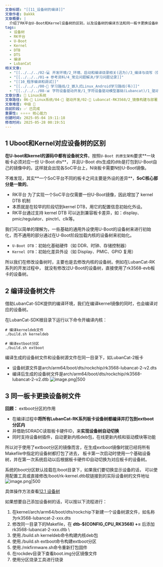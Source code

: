 ```yaml
---
文章标题: "[[11_设备树的编译]]"
文章作者: Dakkk
文章概要: |
  介绍了RK平台U-Boot和Kernel设备树的区别，以及设备树的编译方法和同一板卡更换设备树文件的操作流程
tags:
  - 设备树
  - RK平台
  - U-Boot
  - Kernel
  - DTB
  - DTS
  - 编译
  - LubanCat
相关文章:
  - "[[../../../02-💻 开发环境/2_环境、启动和编译烧录相关(迅为)/3_编译与烧写（保留，直接看Lubancat板卡即可）]]"
  - "[[../../../01-❇️ 参考资料/4_常见问题解决/学习问题记录]]"
  - "[[10_程序编译和调试]]"
  - "[[../../../00-🎯 学习路线/2_嵌入式Linux_Android学习路线(韦)]]"
  - "[[../../../08-📊 字符设备驱动开发/1_字符设备驱动模型基础(Lubancat)/1_驱动章节实验环境搭建]]"
文章分类: 🐧 Linux系统
文章路径: 06-🐧 Linux系统/04-🔌 驱动开发/02-💾 Lubancat-RK3568/2_镜像构建与部署/11_设备树的编译.md
文章难度: 中级 🌳
目前阶段: ✅ 已完成
重要性: ⭐⭐⭐⭐ 核心能力
创建时间: 2025-05-04 19:11:18
修改时间: 2025-05-28 00:19:51
---
```


## 1 Uboot和Kernel对应设备树的区别

**在U-boot和kernel的源码中都有设备树文件**。按照`U-Boot 的原⽣架构`要求**⼀块板卡必须对应⼀份 U-Boot dts**， 并且U-Boot dts⽣成的dtb是打包到U-Boot⾃⼰的镜像中的。这样就会出现各SoC平台上，N块板卡需要N份U-Boot镜像。

不难发现，其实**⼀个SoC平台不同的板卡之间主要是外设的差异**，**SoC核心部分是⼀致的**。
- RK平台 为了实现⼀个SoC平台仅需要⼀份U-Boot镜像，因此增加了 kernel DTB 机制
- 本质就是在较早的阶段切到kernel DTB，⽤它的配置信息初始化外设。
- RK平台通过⽀持 kernel DTB 可以达到兼容板卡差异，如：display、pmic/regulator、pinctrl、clk等。

我们可以简单的理解为，一些基础的通用外设使用U-Boot的设备树来进行初始化，而不通用的部分通过在U-Boot阶段加载内核的设备树来初始化。
- `U-Boot DTB`：初始化基础硬件（如 DDR、时钟、存储控制器）
- `Kernel DTB`：初始化差异外设（如 Display、PMIC、GPIO 复用）

所以我们在修改设备树时，主要也是去修改内核的设备树。例如在LubanCat-RK系列的开发过程中， 就没有修改过U-Boot的设备树，直接使用了rk3568-evb板卡的设备树。
## 2 编译设备树文件

借助LubanCat-SDK提供的编译环境，我们在编译kernel镜像的同时，也会编译对应的设备树。

在LubanCat-SDK根目录下运行以下命令开编译内核：
```shell
# 编译kerneldeb文件
./build.sh kerneldeb

# 编译extboot分区
./build.sh extboot
```

编译生成的设备树文件和设备树源文件在同一目录下，如LubanCat-2板卡
- 设备树源文件是arch/arm64/boot/dts/rockchip/rk3568-lubancat-2-v2.dts
- 编译后生成的设备树文件是arch/arm64/boot/dts/rockchip/rk3568-lubancat-2-v2.dtb
![image.png|500](https://my-obsidian-image.oss-cn-guangzhou.aliyuncs.com/2025/05/11227b0e64952a272c293f3ee35c6fac.png)
## 3 同一板卡更换设备树文件

**回顾：** extboot分区的作用
- 在编译过程中**将所有LubanCat-RK系列板卡设备树都编译并打包到extboot分区内**
- 并借助SDRADC读取板卡硬件ID，来**实现设备树自动切换**
- 同时支持设备树插件，自动更新内核deb包，在线更新内核和驱动模块等功能

所以对于使用了extboot分区的镜像而言，在生成extboot镜像时就已经将所有Makefile中指定的设备树都打包了进去， 板卡第一次启动时使用一个基础设备树，并在第一次系统启动以后根据板卡硬件ID自动切换为对应板卡的设备树。

系统的boot分区默认挂载在/boot目录下，如果我们要切换显示设备的话， 可以使用配置工具或直接修改/boot/rk-kernel.dtb软链接到的实际设备树的文件地址
![image.png|500](https://my-obsidian-image.oss-cn-guangzhou.aliyuncs.com/2025/05/101af3702f02a7cf80452db401c0e861.png)

具体操作方法查看[12.1 设备树](../1_快速使用手册/1_快速开始.md#12.1%20设备树)

如果想要自己添加设备树的话，可以按以下流程进行：

1. 在kernel/arch/arm64/boot/dts/rockchip下新建一个设备树源文件，如名称为rk3568-lubancat-2-xxx.dts
2. 修改同一目录下的Makefile，在 **dtb-$(CONFIG_CPU_RK3568) +=** 后添加rk3568-lubancat-2-xxx.dtb \
3. 使用./build.sh kerneldeb命令构建内核deb包
4. 使用./build.sh extboot命令构建extboot分区
5. 使用./mkfirmware.sh命令重新打包固件
6. 在rockdev目录下查看boot.img分区镜像文件
7. 使用分区烧录工具进行烧录